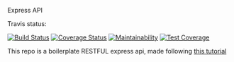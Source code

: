 Express API

Travis status:

[![Build Status](https://travis-ci.com/Edward-Phillips/express-backend-api-postgresql.svg?branch=master)](https://travis-ci.com/Edward-Phillips/express-backend-api-postgresql)
[![Coverage Status](https://coveralls.io/repos/github/Edward-Phillips/express-backend-api-postgresql/badge.svg?branch=CICD)](https://coveralls.io/github/Edward-Phillips/express-backend-api-postgresql?branch=CICD)
[![Maintainability](https://api.codeclimate.com/v1/badges/46f653cfa93f9ad84cf7/maintainability)](https://codeclimate.com/github/Edward-Phillips/express-backend-api-postgresql/maintainability)
[![Test Coverage](https://api.codeclimate.com/v1/badges/46f653cfa93f9ad84cf7/test_coverage)](https://codeclimate.com/github/Edward-Phillips/express-backend-api-postgresql/test_coverage)

This repo is a boilerplate RESTFUL express api, made following [this tutorial](https://www.smashingmagazine.com/2020/04/express-api-backend-project-postgresql/)